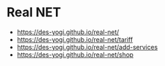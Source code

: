 # Real NET
* https://des-yogi.github.io/real-net/
* https://des-yogi.github.io/real-net/tariff
* https://des-yogi.github.io/real-net/add-services
* https://des-yogi.github.io/real-net/shop
